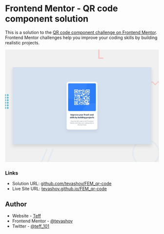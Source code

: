 # Frontend Mentor - QR code component solution

This is a solution to the [QR code component challenge on Frontend Mentor](https://www.frontendmentor.io/challenges/qr-code-component-iux_sIO_H). Frontend Mentor challenges help you improve your coding skills by building realistic projects.

![Design preview for the QR code component coding challenge](./design/desktop-preview.jpg)

### Links

- Solution URL: [github.com/tevashov/FEM_qr-code](https://github.com/tevashov/FEM_qr-code)
- Live Site URL: [tevashov.github.io/FEM_qr-code](https://tevashov.github.io/FEM_qr-code)

## Author

- Website - [Teff](https://github.com/tevashov)
- Frontend Mentor - [@tevashov](https://www.frontendmentor.io/profile/tevashov)
- Twitter - [@teff_101](https://twitter.com/teff_101)